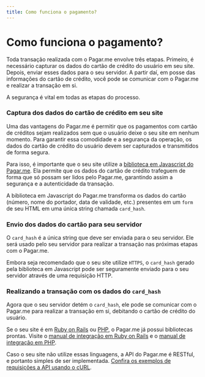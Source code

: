 ```yaml
---
title: Como funciona o pagamento?
---
```


# Como funciona o pagamento?

Toda transação realizada com o Pagar.me envolve três etapas. Primeiro, é necessário capturar os dados do cartão de crédito do usuário em seu site. Depois, enviar esses dados para o seu servidor. A partir daí, em posse das informações do cartão de crédito, você pode se comunicar com o Pagar.me e realizar a transação em si.

A segurança é vital em todas as etapas do processo.

### Captura dos dados do cartão de crédito em seu site

Uma das vantagens do Pagar.me é permitir que os pagamentos com cartão de créditos sejam realizados sem que o usuário deixe o seu site em nenhum momento. Para garantir essa comodidade e a segurança da operação, os dados do cartão de crédito do usuário devem ser capturados e transmitidos de forma segura.

Para isso, é importante que o seu site utilize a [biblioteca em Javascript do Pagar.me](/apis/javascript). Ela permite que os dados do cartão de crédito trafeguem de forma que só possam ser lidos pelo Pagar.me, garantindo assim a segurança e a autenticidade da transação.

A biblioteca em Javascript do Pagar.me transforma os dados do cartão (número, nome do portador, data de validade, etc.) presentes em um `form` de seu HTML em uma única string chamada `card_hash`.

### Envio dos dados do cartão para seu servidor

O `card_hash` é a única string que deve ser enviada para o seu servidor. Ele será usado pelo seu servidor para realizar a transação nas próximas etapas com o Pagar.me.

Embora seja recomendado que o seu site utilize `HTTPS`, o `card_hash` gerado pela biblioteca em Javascript pode ser seguramente enviado para o seu servidor através de uma requisição HTTP.

### Realizando a transação com os dados do `card_hash`

Agora que o seu servidor detém o `card_hash`, ele pode se comunicar com o Pagar.me para realizar a transação em si, debitando o cartão de crédito do usuário.

Se o seu site é em [Ruby on Rails](http://rubyonrails.org) ou [PHP](http://php.net), o Pagar.me já possui bibliotecas prontas. Visite o [manual de integração em Ruby on Rails](/apis/ruby) e o [manual de integração em PHP](/apis/php).

Caso o seu site não utilize essas linguagens, a API do Pagar.me é RESTful, e portanto simples de ser implementada. [Confira os exemplos de requisições a API usando o cURL](/restful-api/examples).
